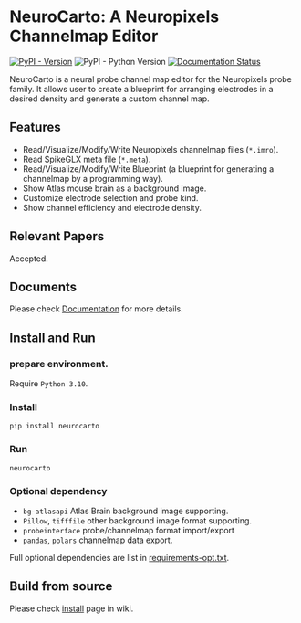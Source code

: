 NeuroCarto: A Neuropixels Channelmap Editor
===========================================

[![PyPI - Version](https://img.shields.io/pypi/v/neurocarto)](https://pypi.org/project/neurocarto/)
![PyPI - Python Version](https://img.shields.io/pypi/pyversions/neurocarto)
[![Documentation Status](https://readthedocs.org/projects/neurocarto/badge/?version=latest)](https://neurocarto.readthedocs.io/en/latest/?badge=latest)

NeuroCarto is a neural probe channel map editor for the Neuropixels probe family.
It allows user to create a blueprint for arranging electrodes in a desired density
and generate a custom channel map.

Features
--------

- Read/Visualize/Modify/Write Neuropixels channelmap files (`*.imro`).
- Read SpikeGLX meta file (`*.meta`).
- Read/Visualize/Modify/Write Blueprint (a blueprint for generating a channelmap by a programming way).
- Show Atlas mouse brain as a background image.
- Customize electrode selection and probe kind.
- Show channel efficiency and electrode density.

Relevant Papers
---------------

Accepted.

Documents
---------

Please check [Documentation](https://neurocarto.readthedocs.io/en/latest/) for more details.

Install and Run
---------------

### prepare environment.

Require `Python 3.10`.

### Install

```shell
pip install neurocarto
```

### Run

```shell
neurocarto
```

### Optional dependency

* `bg-atlasapi` Atlas Brain background image supporting.
* `Pillow`, `tifffile` other background image format supporting.
* `probeinterface` probe/channelmap format import/export
* `pandas`, `polars` channelmap data export.

Full optional dependencies are list in [requirements-opt.txt](requirements-opt.txt).

Build from source
-----------------

Please check [install](https://github.com/AntonioST/chmap_editor/wiki/install) page in wiki.


